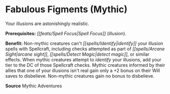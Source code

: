 ﻿---
cssclass: [feats]

---
# Fabulous Figments (Mythic)

Your illusions are astonishingly realistic.

**Prerequisites:** _[[feats/Spell Focus|Spell Focus]]_ (illusion).

**Benefit:** Non-mythic creatures can't _[[spells/Identify|identify]]_ your illusion spells with Spellcraft, including checks attempted as part of _[[spells/Arcane Sight|arcane sight]]_, _[[spells/Detect Magic|detect magic]]_, or similar effects. When mythic creatures attempt to _identify_ your illusions, add your tier to the DC of those Spellcraft checks. Mythic creatures informed by their allies that one of your illusions isn't real gain only a +2 bonus on their Will saves to disbelieve. Non-mythic creatures gain no bonus to disbelieve.

**Source** Mythic Adventures